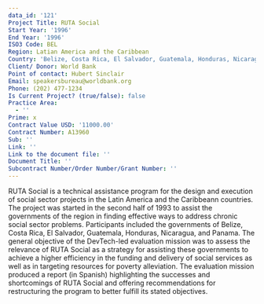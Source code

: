 ```yaml
---
data_id: '121'
Project Title: RUTA Social
Start Year: '1996'
End Year: '1996'
ISO3 Code: BEL
Region: Latian America and the Caribbean
Country: 'Belize, Costa Rica, El Salvador, Guatemala, Honduras, Nicaragua, and Panama'
Client/ Donor: World Bank
Point of contact: Hubert Sinclair
Email: speakersbureau@worldbank.org
Phone: (202) 477-1234
Is Current Project? (true/false): false
Practice Area:
  - ''
Prime: x
Contract Value USD: '11000.00'
Contract Number: A13960
Sub: ''
Link: ''
Link to the document file: ''
Document Title: ''
Subcontract Number/Order Number/Grant Number: ''
---
```



RUTA Social is a technical assistance program for the design and execution of social sector projects in the Latin America and the Caribbeann countries. The project was started in the second half of 1993 to assist the governments of the region in finding effective ways to address chronic social sector problems. Participants included the governments of Belize, Costa Rica, El Salvador, Guatemala, Honduras, Nicaragua, and Panama. The general objective of the DevTech-led evaluation mission was to assess the relevance of RUTA Social as a strategy for assisting these governments to achieve a higher efficiency in the funding and delivery of social services as well as in targeting resources for poverty alleviation. The evaluation mission produced a report (in Spanish) highlighting the successes and shortcomings of RUTA Social and offering recommendations for restructuring the program to better fulfill its stated objectives.